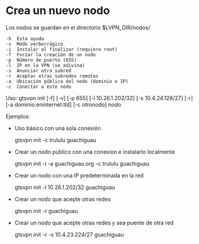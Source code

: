 # Crea un nuevo nodo

Los nodos se guardan en el directorio $LVPN\_DIR/nodos/ 

    -h  Esta ayuda
    -v  Modo verborrágico
    -i  Instalar al finalizar (requiere root)
    -f  Forzar la creación de un nodo
    -p  Número de puerto (655)
    -l  IP en la VPN (se adivina)
    -s  Anunciar otra subred
    -r  Aceptar otras subredes remotas
    -a  Ubicación pública del nodo (dominio o IP)
    -c  Conectar a este nodo

Uso: 
gtsvpn init [-f] [-v] [-p 655] [-l 10.26.1.202/32] [-s 10.4.24.128/27] [-r] [-a dominio.eninternet.tld] [-c otronodo] nodo 

Ejemplos:
* Uso básico con una sola conexión

  gtsvpn init -c trululu guachiguau
 
* Crear un nodo publico con una conexion e instalarlo localmente

  gtsvpn init -i -a guachiguau.org -c trululu guachiguau

* Crear un nodo con una IP predeterminada en la red 

  gtsvpn init -l 10.26.1.202/32 guachiguau

* Crear un nodo que acepte otras redes 

  gtsvpn init -r guachiguau

* Crear un nodo que acepte otras redes y sea puente de otra red

  gtsvpn init -r -s 10.4.23.224/27 guachiguau

